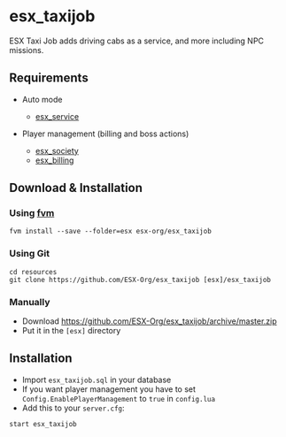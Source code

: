 # esx_taxijob

ESX Taxi Job adds driving cabs as a service, and more including NPC missions.

## Requirements

* Auto mode
  * [esx_service](https://github.com/ESX-Org/esx_service)

* Player management (billing and boss actions)
  * [esx_society](https://github.com/ESX-Org/esx_society)
  * [esx_billing](https://github.com/ESX-Org/esx_billing)

## Download & Installation

### Using [fvm](https://github.com/qlaffont/fvm-installer)
```
fvm install --save --folder=esx esx-org/esx_taxijob
```

### Using Git
```
cd resources
git clone https://github.com/ESX-Org/esx_taxijob [esx]/esx_taxijob
```

### Manually
- Download https://github.com/ESX-Org/esx_taxijob/archive/master.zip
- Put it in the `[esx]` directory

## Installation
- Import `esx_taxijob.sql` in your database
- If you want player management you have to set `Config.EnablePlayerManagement` to `true` in `config.lua`
- Add this to your `server.cfg`:
```
start esx_taxijob
```